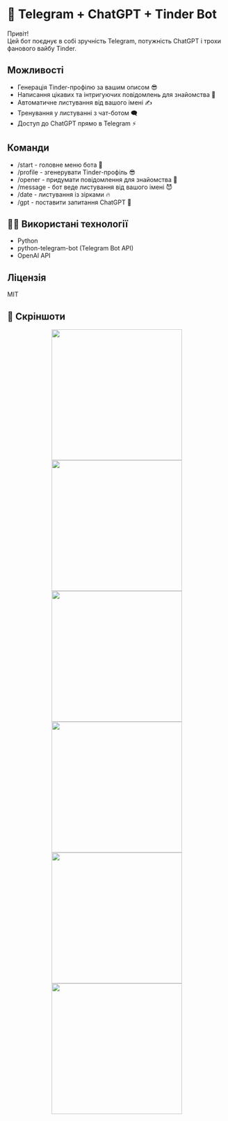 # 🚀 Telegram + ChatGPT + Tinder Bot

Привіт!  
Цей бот поєднує в собі зручність Telegram, потужність ChatGPT і трохи фанового вайбу Tinder.

## Можливості
- Генерація Tinder-профілю за вашим описом 😎
- Написання цікавих та інтригуючих повідомлень для знайомства 🤭
- Автоматичне листування від вашого імені ✍️
- Тренування у листуванні з чат-ботом 🗨️
- Доступ до ChatGPT прямо в Telegram ⚡

## Команди
- /start - головне меню бота 🧐
- /profile - згенерувати Tinder-профіль 😎
- /opener - придумати повідомлення для знайомства 🥰
- /message - бот веде листування від вашого імені 😈
- /date - листування із зірками 🔥
- /gpt - поставити запитання ChatGPT 🧠

## 👩‍💻 Використані технології
- Python
- python-telegram-bot (Telegram Bot API)
- OpenAI API

## Ліцензія
МІТ

## 📸 Скріншоти

<p align="center">
  <img src="https://github.com/user-attachments/assets/c5199952-114b-4dc6-af08-e13918bfdfd6" width="300"/>
  <img src="https://github.com/user-attachments/assets/21a9f5fc-cda1-4a2a-88a2-49a1e3c68a4b" width="300"/>
  <img src="https://github.com/user-attachments/assets/6e17f4de-b856-460e-8723-a66c8288e805" width="300"/>
  <img src="https://github.com/user-attachments/assets/bbe04427-cbd4-43ef-984f-bed0124cdd20" width="300"/>
  <img src="https://github.com/user-attachments/assets/e5db011c-7669-421f-9a53-1dca02fc0d8d" width="300"/>
  <img src="https://github.com/user-attachments/assets/b6e38833-c0a8-454c-bf14-ce1acf1d7a5b" width="300"/>
</p>




